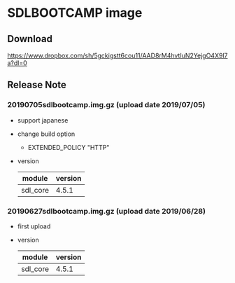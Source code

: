 # SDLBOOTCAMP image
## Download 
https://www.dropbox.com/sh/5gckigstt6cou11/AAD8rM4hvtIuN2YejgO4X9l7a?dl=0
## Release Note
### 20190705sdlbootcamp.img.gz (upload date 2019/07/05)
* support japanese
* change build option
	* EXTENDED_POLICY "HTTP"
* version

	|  module  |  version  |
	| ---- | ---- |
	|  sdl_core  |  4.5.1  |

### 20190627sdlbootcamp.img.gz (upload date 2019/06/28)
* first upload
* version

	|  module  |  version  |
	| ---- | ---- |
	|  sdl_core  |  4.5.1  |
